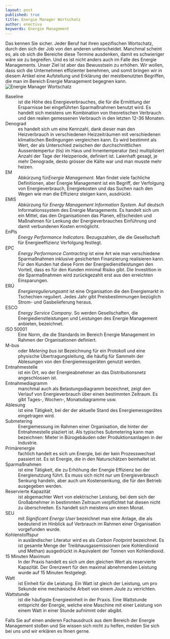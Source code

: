 ```yaml
---
layout: post
published: true
title: Energie Manager Wortschatz
author: enectiva
keywords: Energie Management
---
```


Das kennen Sie sicher. Jeder Beruf hat ihren spezifischen Wortschatz, durch den sich der Job von den anderen unterscheidet. Manchmal scheint es, als ob sich die Bereiche diese Termine ausdenken, damit es schwieriger wäre sie zu begreifen. Und es ist nicht anders auch im Falle des Energie Managements. Unser Ziel ist aber das Bewusstsein zu erhöhen. Wir wollen, dass sich die Unternehmen effizienter benehmen, und somit bringen wir in diesem Artikel eine Aufstellung und Erklärung der meistbenutzten Begriffen, die man im Bereich Energie Management begegnen kann.
<img src="/img/blog/blog_wortschatz.png" alt="Energie Manager Wortschatz" class="center">

<dl>
<dt>Baseline</dt>
<dd>ist die Höhe des Energieverbrauches, die für die Ermittlung der Ersparnisse bei eingeführten Sparmaßnahmen benutzt wird. Es handelt sich meistens um Kombination von theoretischen Verbrauch und den realen gemessenen Verbrauch in den letzten 12-36 Monaten. </dd>

<dt>Denograd</dt>
<dd>es handelt sich um eine Kennzahl, dank dieser man den Heizverbrauch in verschiedenen Heizzeiträumen mit verschiedenen klimatischen Bedingungen vergleichen kann. Es wird bestimmt als Wert, der als Unterschied zwischen der durchschnittlichen Aussentempertur (tis) im Haus und Innentemperatur (tes) multipliziert Anzahl der Tage der Heizperiode, definiert ist. Laienhaft gesagt, je mehr Denograde, desto grösser die Kälte war und man musste mehr heizen.</dd>

<dt>EM</dt>
<dd>Abkürzung für<em>Energie Management</em>. Man findet viele fachliche Definitionen, aber Energie Management ist ein Begriff, der Verfolgung von Energieverbrauch, Energiekosten und das Suchen nach den Wegen wie man die Effizienz steigen kann, ausdrückt.</dd>

<dt>EMIS</dt>
<dd>Abkürzung für <em>Energy Management Information System</em>. Auf deutsch Informationssystem des Energie Managements. Es handelt sich um ein Mittel, das den Organisationen das Planen, eEtscheiden und Maßnahmen für Lenkung der Energieverbrauches Einführung und damit verbundenen Kosten ermöglicht.</dd>

<dt>EnPIs</dt>
<dd><em>Energy Performance Indicators</em>. Bezugszahlen, die die Gesellschaft für Energieeffizienz Verfolgung festlegt.</dd>

<dt>EPC</dt>
<dd><em>Energy Performance Contracting</em>  ist eine Art wie man verschiedene Sparmaßnahmen inklusive gesicherten Finanzierung realisieren kann. Für den Kunden hat diese Form der Energiedienstleistungen den Vorteil, dass es für den Kunden minimal Risiko gibt. Die Investition in die Sparmaßnahmen wird zurückgezahlt erst aus den erreichten Einsparungen.</dd>

<dt>ERÚ</dt>
<dd><em>Energieregulierungsamt</em> ist eine Organisation die den Energiemarkt in Tschechien reguliert. Jedes Jahr gibt Preisbestimmungen bezüglich Strom- und Gasbelieferung heraus.</dd>

<dt>ESCO</dt>
<dd><em>Energy Service Company</em>. So werden Gesellschaften, die Energiedienstleistungen und Leistungen des Energie Management anbieten, bezeichnet. </dd>

<dt>ISO 50001</dt>
<dd>Eine Norm, die die Standards im Bereich Energie Management im Rahmen der Organisationen definiert.</dd>

<dt>M-bus</dt>
<dd>oder <em>Metering bus</em> ist Bezeichnung für ein Protokoll und eine physische Übertragungsleitung, die häufig für Sammeln der Ablesungen von den Energiemessgeräten genutzt werden.</dd>

<dt>Entnahmestelle</dt>
<dd>ist ein Ort, wo der Energieabnehmer an das Distributionsnetz angeschlossen ist.</dd>

<dt>Entnahmediagramm</dt>
<dd>manchmal auch als Belastungsdiagramm bezeichnet, zeigt den Verlauf von Energieverbrauch über einen bestimmten Zeitraum. Es gibt Tages-, Wochen-, Monatsdiagramme usw.</dd>

<dt>Ablesung</dt>
<dd>ist eine Tätigkeit, bei der der aktuelle Stand des Energiemessgerätes eingetragen wird.</dd>

<dt>Submetering</dt>
<dd>Energiemessung im Rahmen einer Organisation, die hinter der Entnahmestelle plaziert ist. Als typisches Submetering kann man bezeichnen: Mieter in Bürogebäuden oder Produktionsanlagen in der Industrie.</dd>

<dt>Primärenergie</dt>
<dd>fachlich handelt es sich um Energie, bei der kein Prozesswechsel passiert ist. Es ist Energie, die in den Naturschätzen beinhaltet ist.</dd>

<dt>Sparmaßnahmen</dt>
<dd>ist eine Tätigkeit, die zu Erhöhung der Energie Effizienz bei der Energienutzung führt. Es muss sich nicht nur um Energieverbrauch Senkung handeln, aber auch um Kostensenkung, die für den Betrieb ausgegeben werden.</dd>

<dt>Reservierte Kapazität</dt>
<dd>ist abgemachter Wert von elektrischer Leistung, bei dem sich der Großabnehmer in bestimmten Zeitraum verpflichtet hat diesen nicht zu überschreiten. Es handelt sich meistens um einen Monat.</dd>

<dt>SEU</dt>
<dd>mit <em>Significant Energy User</em> bezeichnet man eine Anlage, die als bedeutend im Hinblick auf Verbrauch im Rahmen einer Organisation vorgefunden wurde.</dd>

<dt>Kohlenstoffspur</dt>
<dd>in ausländischer Literatur wird es als<em> Carbon Footprint</em> bezeichnet. Es ist gesamte Menge der Treibhausgasemissionen (wie Kohlendioxid und Methan) ausgedrückt in Aquivalent der Tonnen von Kohlendioxid.</dd>

<dt>15 Minuten Maximum</dt>
<dd>In der Praxis handelt es sich um den gleichen Wert als reservierte Kapazität. Der Grenzwert für den maximal abnehmenden Leistung wurde auf 15 Minuten festgelegt.</dd>

<dt>Watt</dt>
<dd>ist Einheit für die Leistung. Ein Watt ist gleich der Leistung, um pro Sekunde eine mechanische Arbeit von einem Joule zu verrichten.</dd>

<dt>Wattstunde</dt>
<dd>ist die häufigste Energieeinheit in der Praxis. Eine Wattstunde entspricht der Energie, welche eine Maschine mit einer Leistung von einem Watt in einer Stunde aufnimmt oder abgibt.</dd>
</dl>


Falls Sie auf einen anderen Fachausdruck aus dem Bereich der Energie Management stoßen und Sie wissen sich nicht zu helfen, melden Sie sich bei uns und wir erklären es Ihnen gerne.
